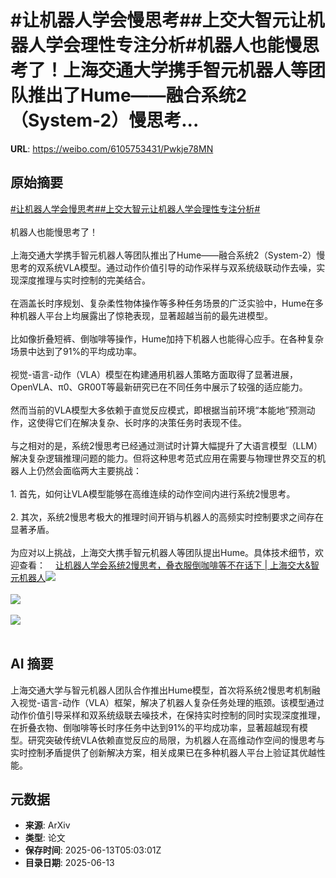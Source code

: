 # #让机器人学会慢思考##上交大智元让机器人学会理性专注分析#机器人也能慢思考了！上海交通大学携手智元机器人等团队推出了Hume——融合系统2（System-2）慢思考...

**URL**: https://weibo.com/6105753431/Pwkje78MN

## 原始摘要

<a href="https://m.weibo.cn/search?containerid=231522type%3D1%26t%3D10%26q%3D%23%E8%AE%A9%E6%9C%BA%E5%99%A8%E4%BA%BA%E5%AD%A6%E4%BC%9A%E6%85%A2%E6%80%9D%E8%80%83%23&amp;extparam=%23%E8%AE%A9%E6%9C%BA%E5%99%A8%E4%BA%BA%E5%AD%A6%E4%BC%9A%E6%85%A2%E6%80%9D%E8%80%83%23" data-hide=""><span class="surl-text">#让机器人学会慢思考#</span></a><a href="https://m.weibo.cn/search?containerid=231522type%3D1%26t%3D10%26q%3D%23%E4%B8%8A%E4%BA%A4%E5%A4%A7%E6%99%BA%E5%85%83%E8%AE%A9%E6%9C%BA%E5%99%A8%E4%BA%BA%E5%AD%A6%E4%BC%9A%E7%90%86%E6%80%A7%E4%B8%93%E6%B3%A8%E5%88%86%E6%9E%90%23&amp;extparam=%23%E4%B8%8A%E4%BA%A4%E5%A4%A7%E6%99%BA%E5%85%83%E8%AE%A9%E6%9C%BA%E5%99%A8%E4%BA%BA%E5%AD%A6%E4%BC%9A%E7%90%86%E6%80%A7%E4%B8%93%E6%B3%A8%E5%88%86%E6%9E%90%23" data-hide=""><span class="surl-text">#上交大智元让机器人学会理性专注分析#</span></a><br><br>机器人也能慢思考了！<br><br>上海交通大学携手智元机器人等团队推出了Hume——融合系统2（System-2）慢思考的双系统VLA模型。通过动作价值引导的动作采样与双系统级联动作去噪，实现深度推理与实时控制的完美结合。<br><br>在涵盖长时序规划、复杂柔性物体操作等多种任务场景的广泛实验中，Hume在多种机器人平台上均展露出了惊艳表现，显著超越当前的最先进模型。<br><br>比如像折叠短裤、倒咖啡等操作，Hume加持下机器人也能得心应手。在各种复杂场景中达到了91%的平均成功率。<br><br>视觉-语言-动作（VLA）模型在构建通用机器人策略方面取得了显著进展，OpenVLA、π0、GR00T等最新研究已在不同任务中展示了较强的适应能力。<br><br>然而当前的VLA模型大多依赖于直觉反应模式，即根据当前环境“本能地”预测动作，这使得它们在解决复杂、长时序的决策任务时表现不佳。<br><br>与之相对的是，系统2慢思考已经通过测试时计算大幅提升了大语言模型（LLM）解决复杂逻辑推理问题的能力。但将这种思考范式应用在需要与物理世界交互的机器人上仍然会面临两大主要挑战：<br><br>1. 首先，如何让VLA模型能够在高维连续的动作空间内进行系统2慢思考。<br><br>2. 其次，系统2慢思考极大的推理时间开销与机器人的高频实时控制要求之间存在显著矛盾。<br><br>为应对以上挑战，上海交大携手智元机器人等团队提出Hume。具体技术细节，欢迎查看：<a href="https://weibo.cn/sinaurl?u=https%3A%2F%2Fmp.weixin.qq.com%2Fs%2FTd_GCgk4pGmUX0XPcTAjdw" data-hide=""><span class="url-icon"><img style="width: 1rem;height: 1rem" src="https://h5.sinaimg.cn/upload/2015/09/25/3/timeline_card_small_web_default.png" referrerpolicy="no-referrer"></span><span class="surl-text">让机器人学会系统2慢思考，叠衣服倒咖啡等不在话下 | 上海交大&amp;智元机器人</span></a><img style="" src="https://tvax4.sinaimg.cn/large/006Fd7o3gy1i2dklccb03j30q00h4to3.jpg" referrerpolicy="no-referrer"><br><br><img style="" src="https://tvax2.sinaimg.cn/large/006Fd7o3gy1i2dkldngxuj30p00aytin.jpg" referrerpolicy="no-referrer"><br><br><img style="" src="https://tvax2.sinaimg.cn/large/006Fd7o3gy1i2dklffom6j30oo09wtfn.jpg" referrerpolicy="no-referrer"><br><br>

## AI 摘要

上海交通大学与智元机器人团队合作推出Hume模型，首次将系统2慢思考机制融入视觉-语言-动作（VLA）框架，解决了机器人复杂任务处理的瓶颈。该模型通过动作价值引导采样和双系统级联去噪技术，在保持实时控制的同时实现深度推理，在折叠衣物、倒咖啡等长时序任务中达到91%的平均成功率，显著超越现有模型。研究突破传统VLA依赖直觉反应的局限，为机器人在高维动作空间的慢思考与实时控制矛盾提供了创新解决方案，相关成果已在多种机器人平台上验证其优越性能。

## 元数据

- **来源**: ArXiv
- **类型**: 论文
- **保存时间**: 2025-06-13T05:03:01Z
- **目录日期**: 2025-06-13
